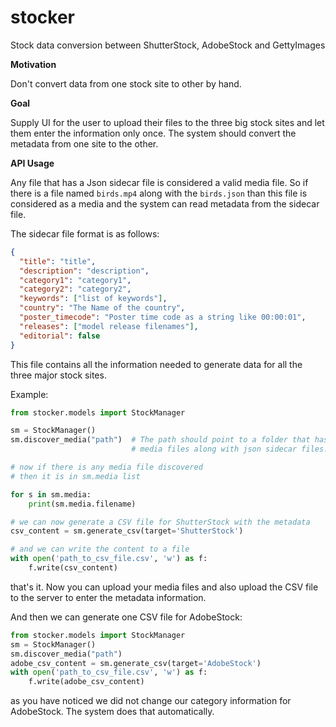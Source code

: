 # stocker
Stock data conversion between ShutterStock, AdobeStock and GettyImages

**Motivation**

Don't convert data from one stock site to other by hand.

**Goal**

Supply UI for the user to upload their files to the three big stock sites
and let them enter the information only once. The system should convert the
metadata from one site to the other.

**API Usage**

Any file that has a Json sidecar file is considered a valid media file. So if
there is a file named ``birds.mp4`` along with the ``birds.json`` than this
file is considered as a media and the system can read metadata from the sidecar
file.

The sidecar file format is as follows:

```json
{
  "title": "title",
  "description": "description",
  "category1": "category1",
  "category2": "category2",
  "keywords": ["list of keywords"],
  "country": "The Name of the country",
  "poster_timecode": "Poster time code as a string like 00:00:01",
  "releases": ["model release filenames"],
  "editorial": false
}
```

This file contains all the information needed to generate data for all the
three major stock sites.

Example:

```python
from stocker.models import StockManager

sm = StockManager()
sm.discover_media("path")  # The path should point to a folder that has
                           # media files along with json sidecar files.

# now if there is any media file discovered
# then it is in sm.media list

for s in sm.media:
    print(sm.media.filename)

# we can now generate a CSV file for ShutterStock with the metadata
csv_content = sm.generate_csv(target='ShutterStock')

# and we can write the content to a file
with open('path_to_csv_file.csv', 'w') as f:
    f.write(csv_content)
```

that's it. Now you can upload your media files and also upload the CSV file
to the server to enter the metadata information.

And then we can generate one CSV file for AdobeStock:

```python
from stocker.models import StockManager
sm = StockManager()
sm.discover_media("path") 
adobe_csv_content = sm.generate_csv(target='AdobeStock')
with open('path_to_csv_file.csv', 'w') as f:
    f.write(adobe_csv_content)
```

as you have noticed we did not change our category information for AdobeStock.
The system does that automatically.
